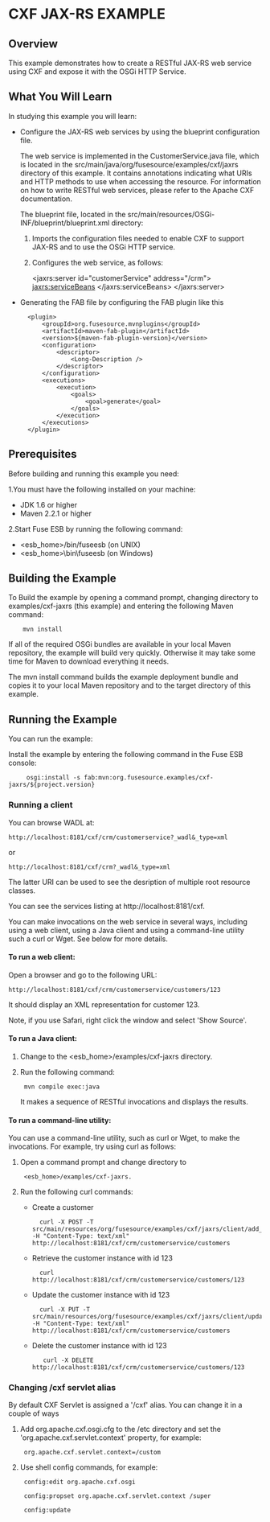 # CXF JAX-RS EXAMPLE

## Overview
This example demonstrates how to create a RESTful JAX-RS web service using CXF and expose it with the OSGi HTTP Service.

## What You Will Learn
In studying this example you will learn:

* Configure the JAX-RS web services by using the blueprint configuration file.

  The web service is implemented in the CustomerService.java file, which is
located in the src/main/java/org/fusesource/examples/cxf/jaxrs directory of this example. It contains annotations indicating what URIs and HTTP methods to use when accessing the resource. For information on how to write RESTful web services, please refer to the Apache CXF
documentation.

  The blueprint file, located in the src/main/resources/OSGi-INF/blueprint/blueprint.xml
 directory:

  1. Imports the configuration files needed to enable CXF to support
   JAX-RS and to use the OSGi HTTP service.

   2. Configures the web service, as follows:

        <jaxrs:server id="customerService" address="/crm">
            <jaxrs:serviceBeans>
                <ref component-id="customerSvc"/>
            </jaxrs:serviceBeans>
        </jaxrs:server>

        <bean id="customerSvc" class="org.fusesource.examples.cxf.jaxrs.CustomerService"/>



* Generating the FAB file by configuring the FAB plugin like this 

        <plugin>
            <groupId>org.fusesource.mvnplugins</groupId>
            <artifactId>maven-fab-plugin</artifactId>
            <version>${maven-fab-plugin-version}</version>
            <configuration>
                <descriptor>
                    <Long-Description />
                </descriptor>
            </configuration>
            <executions>
                <execution>
                    <goals>
                        <goal>generate</goal>
                    </goals>
                </execution>
            </executions>
        </plugin>


## Prerequisites
Before building and running this example you need:

1.You must have the following installed on your machine:

* JDK 1.6 or higher
* Maven 2.2.1 or higher

2.Start Fuse ESB by running the following command:

* <esb_home>/bin/fuseesb          (on UNIX) 
* <esb_home>\bin\fuseesb          (on Windows)

## Building the Example
To Build the example by opening a command prompt, changing directory to examples/cxf-jaxrs (this example) and entering the following Maven command:

        mvn install

   If all of the required OSGi bundles are available in your local Maven repository, the example will build very quickly. Otherwise it may take some time for Maven to download everything it needs.
   
   The mvn install command builds the example deployment bundle and copies it to your local Maven repository and to the target directory of this example.

## Running the Example

You can run the example:

Install the example by entering the following command in
the Fuse ESB console:

         osgi:install -s fab:mvn:org.fusesource.examples/cxf-jaxrs/${project.version}
   
### Running a client 

You can browse WADL at:

	http://localhost:8181/cxf/crm/customerservice?_wadl&_type=xml

or

	http://localhost:8181/cxf/crm?_wadl&_type=xml

The latter URI can be used to see the desription of multiple root resource classes.

You can see the services listing at http://localhost:8181/cxf.

You can make invocations on the web service in several ways, including using a web client, using a Java client and using a command-line utility such a curl or Wget. See below for more details.

#### To run a web client:
Open a browser and go to the following URL:

    http://localhost:8181/cxf/crm/customerservice/customers/123

It should display an XML representation for customer 123.

Note, if you use Safari, right click the window and select 'Show Source'.

#### To run a Java client:
1. Change to the <esb_home>/examples/cxf-jaxrs
  directory.

2. Run the following command:

        mvn compile exec:java
        
   It makes a sequence of RESTful invocations and displays the results.

#### To run a command-line utility:

You can use a command-line utility, such as curl or Wget, to make the invocations. For example, try using curl as follows:

1. Open a command prompt and change directory to
  
        <esb_home>/examples/cxf-jaxrs.

2. Run the following curl commands:
    
    * Create a customer
 
            curl -X POST -T src/main/resources/org/fusesource/examples/cxf/jaxrs/client/add_customer.xml -H "Content-Type: text/xml" http://localhost:8181/cxf/crm/customerservice/customers
  
    * Retrieve the customer instance with id 123
    
            curl http://localhost:8181/cxf/crm/customerservice/customers/123

    * Update the customer instance with id 123
  
            curl -X PUT -T src/main/resources/org/fusesource/examples/cxf/jaxrs/client/update_customer.xml -H "Content-Type: text/xml" http://localhost:8181/cxf/crm/customerservice/customers

    * Delete the customer instance with id 123
  
             curl -X DELETE http://localhost:8181/cxf/crm/customerservice/customers/123

### Changing /cxf servlet alias

By default CXF Servlet is assigned a '/cxf' alias. You can
change it in a couple of ways

1. Add org.apache.cxf.osgi.cfg to the /etc directory and set the 'org.apache.cxf.servlet.context' property, for example:

        org.apache.cxf.servlet.context=/custom

2. Use shell config commands, for example:

        config:edit org.apache.cxf.osgi
     
        config:propset org.apache.cxf.servlet.context /super
     
        config:update



